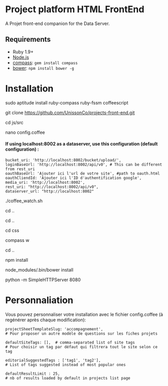 

Project platform HTML FrontEnd
===========

A Projet front-end companion for the Data Server.

## Requirements

  * Ruby 1.9+
  * [Node.js](http://nodejs.org)
  * [compass](http://compass-style.org/): `gem install compass`
  * [bower](http://bower.io): `npm install bower -g`

Installation
=====

   sudo aptitude install ruby-compass ruby-fssm coffeescript 

   git clone https://github.com/UnissonCo/projects-front-end.git

   cd js/src

   nano config.coffee

#### If using localhost:8002 as a dataserver, use this configuration (default configuration) :

    bucket_uri: 'http://localhost:8002/bucket/upload/',
    loginBaseUrl: 'http://localhost:8002/api/v0', # This can be different from rest_uri
    oauthBaseUrl: 'Ajouter ici l'url de votre site', #path to oauth.html
    oauthCliendId: 'Ajouter ici l'ID d'authentification google',
    media_uri: 'http://localhost:8002',
    rest_uri: "http://localhost:8002/api/v0",
    dataserver_url: "http://localhost:8002"


   ./coffee_watch.sh

   cd ..

   cd ..

   cd css

   compass w

   cd ..

   npm install

   node_modules/.bin/bower install

   python -m SimpleHTTPServer 8080


Personnaliation
===============

Vous pouvez personnaliser votre installation avec le fichier config.coffee (à regénérer après chaque modification):


    projectSheetTemplateSlug: 'accompagnement',
    # Pour proposer un autre modèle de questions sur les fiches projets

    defaultSiteTags: [],  # comma-separated list of site tags
    # Pour choisir un tag par défaut qui filtrera tout le site selon ce tag

    editorialSuggestedTags : ['tag1', 'tag2'],
    # List of tags suggested instead of most popular ones

    defaultResultLimit : 25,
    # nb of results loaded by default in projects list page
